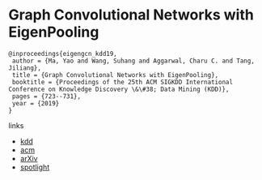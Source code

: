 # Graph Convolutional Networks with EigenPooling

```
@inproceedings{eigengcn_kdd19,
 author = {Ma, Yao and Wang, Suhang and Aggarwal, Charu C. and Tang, Jiliang},
 title = {Graph Convolutional Networks with EigenPooling},
 booktitle = {Proceedings of the 25th ACM SIGKDD International Conference on Knowledge Discovery \&\#38; Data Mining (KDD)},
 pages = {723--731},
 year = {2019}
}
```

links
- [kdd](https://www.kdd.org/kdd2019/accepted-papers/view/graph-convolutional-networks-with-eigenpooling)
- [acm](https://dl.acm.org/citation.cfm?id=3330982)
- [arXiv](https://arxiv.org/abs/1904.13107)
- [spotlight](https://youtu.be/b8fOHadu9E4)
